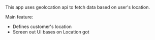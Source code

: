 This app uses geolocation api to fetch data based on user's location.

Main feature:
- Defines customer's location
- Screen out UI bases on Location got
